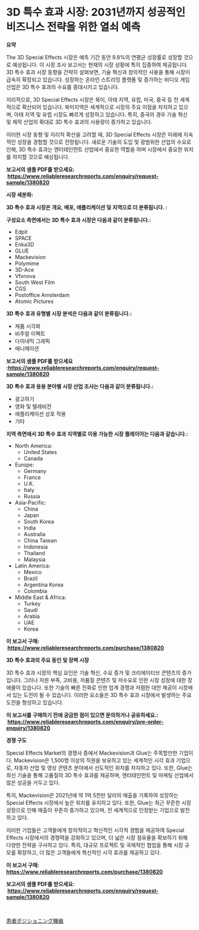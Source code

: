 <p><h1>3D 특수 효과 시장: 2031년까지 성공적인 비즈니스 전략을 위한 열쇠 예측</h1></p><p><strong>요약</strong></p>
<p><p>The 3D Special Effects 시장은 예측 기간 동안 9.8%의 연평균 성장률로 성장할 것으로 예상됩니다. 이 시장 조사 보고서는 현재의 시장 상황에 특히 집중하여 제공됩니다. 3D 특수 효과 시장 동향을 간략히 살펴보면, 기술 혁신과 창의적인 사용을 통해 시장이 급속히 확장되고 있습니다. 성장하는 온라인 스트리밍 플랫폼 및 증가하는 비디오 게임 산업은 3D 특수 효과의 수요를 증대시키고 있습니다.</p><p>지리적으로, 3D Special Effects 시장은 북미, 아태 지역, 유럽, 미국, 중국 등 전 세계적으로 확산되어 있습니다. 북미지역은 세계적으로 시장의 주요 이점을 차지하고 있으며, 아태 지역 및 유럽 시장도 빠르게 성장하고 있습니다. 특히, 중국의 경우 기술 혁신 및 제작 산업의 확대로 3D 특수 효과의 사용량이 증가하고 있습니다.</p><p>이러한 시장 동향 및 지리적 확산을 고려할 때, 3D Special Effects 시장은 미래에 지속적인 성장을 경험할 것으로 전망됩니다. 새로운 기술의 도입 및 광범위한 산업의 수요로 인해, 3D 특수 효과는 엔터테인먼트 산업에서 중요한 역할을 하며 시장에서 중요한 위치를 차지할 것으로 예상됩니다.</p></p>
<p><strong>보고서의 샘플 PDF를 받으세요: &nbsp;<a href="https://www.reliableresearchreports.com/enquiry/request-sample/1380820">https://www.reliableresearchreports.com/enquiry/request-sample/1380820</a></strong></p>
<p><strong>시장 세분화:</strong></p>
<p><strong> 3D 특수 효과 시장은 개요, 배포, 애플리케이션 및 지역으로 더 분류됩니다. :</strong></p>
<p><strong>구성요소 측면에서는 3D 특수 효과 시장은 다음과 같이 분류됩니다.:</strong></p>
<p><ul><li>Edpit</li><li>SPACE</li><li>Enka3D</li><li>GLUE</li><li>Mackevision</li><li>Polymime</li><li>3D-Ace</li><li>Vfxnova</li><li>South West Film</li><li>CGS</li><li>Postoffice Amsterdam</li><li>Atomic Pictures</li></ul></p>
<p><strong> 3D 특수 효과 유형별 시장 분석은 다음과 같이 분류됩니다.:</strong></p>
<p><ul><li>제품 시각화</li><li>비주얼 이펙트</li><li>다이내믹 그래픽</li><li>애니메이션</li></ul></p>
<p><strong>보고서의 샘플 PDF를 받으세요 :<a href="https://www.reliableresearchreports.com/enquiry/request-sample/1380820">https://www.reliableresearchreports.com/enquiry/request-sample/1380820</a></strong></p>
<p><strong> 3D 특수 효과 응용 분야별 시장 산업 조사는 다음과 같이 분류됩니다.:</strong></p>
<p><ul><li>광고하기</li><li>영화 및 텔레비전</li><li>애플리케이션 상호 작용</li><li>기타</li></ul></p>
<p><strong>지역 측면에서 3D 특수 효과 지역별로 이용 가능한 시장 플레이어는 다음과 같습니다.:</strong></p>
<p><ul>
    <li>
        North America:
        <ul>
            <li>United States</li>
            <li>Canada</li>
        </ul>
    </li>
    <li>
        Europe:
        <ul>
            <li>Germany</li>
            <li>France</li>
            <li>U.K.</li>
            <li>Italy</li>
            <li>Russia</li>
        </ul>
    </li>
    <li>
        Asia-Pacific:
        <ul>
            <li>China</li>
            <li>Japan</li>
            <li>South Korea</li>
            <li>India</li>
            <li>Australia</li>
            <li>China Taiwan</li>
            <li>Indonesia</li>
            <li>Thailand</li>
            <li>Malaysia</li>
        </ul>
    </li>
    <li>
        Latin America:
        <ul>
            <li>Mexico</li>
            <li>Brazil</li>
            <li>Argentina Korea</li>
            <li>Colombia</li>
        </ul>
    </li>
    <li>
        Middle East & Africa:
        <ul>
            <li>Turkey</li>
            <li>Saudi</li>
            <li>Arabia</li>
            <li>UAE</li>
            <li>Korea</li>
        </ul>
    </li>
    </ul></p>
<p><strong>이 보고서 구매: &nbsp;<a href="https://www.reliableresearchreports.com/purchase/1380820">https://www.reliableresearchreports.com/purchase/1380820</a></strong></p>
<p><strong>3D 특수 효과의 주요 동인 및 장벽 시장</strong></p>
<p><p>3D 특수 효과 시장의 핵심 요인은 기술 혁신, 수요 증가 및 크리에이티브 콘텐츠의 증가입니다. 그러나 자원 부족, 고비용, 저품질 콘텐츠 및 저수요로 인한 시장 성장에 대한 장애물이 있습니다. 또한 기술의 빠른 진화로 인한 업계 경쟁과 저렴한 대안 제공이 시장에서 있는 도전이 될 수 있습니다. 이러한 요소들은 3D 특수 효과 시장에서 발생하는 주요 도전을 형성하고 있습니다.</p></p>
<p><strong>이 보고서를 구매하기 전에 궁금한 점이 있으면 문의하거나 공유하세요.: &nbsp;<a href="https://www.reliableresearchreports.com/enquiry/pre-order-enquiry/1380820">https://www.reliableresearchreports.com/enquiry/pre-order-enquiry/1380820</a></strong></p>
<p><strong>경쟁 구도</strong></p>
<p><p>Special Effects Market의 경쟁사 중에서 Mackevision과 Glue는 주목할만한 기업이다. Mackevision은 1,500명 이상의 직원을 보유하고 있는 세계적인 시각 효과 기업으로, 자동차 산업 및 영상 콘텐츠 분야에서 선도적인 위치를 차지하고 있다. 또한, Glue는 최신 기술을 통해 고품질의 3D 특수 효과를 제공하며, 엔터테인먼트 및 마케팅 산업에서 많은 성공을 거두고 있다.</p><p>특히, Mackevision은 2021년에 약 1억 5천만 달러의 매출을 기록하여 성장하는 Special Effects 시장에서 높은 위치를 유지하고 있다. 또한, Glue는 최근 꾸준한 시장 성장으로 인해 매출이 꾸준히 증가하고 있으며, 전 세계적으로 인정받는 기업으로 발전하고 있다.</p><p>이러한 기업들은 고객들에게 창의적이고 혁신적인 시각적 경험을 제공하여 Special Effects 시장에서의 경쟁력을 강화하고 있으며, 더 넓은 시장 점유율을 확보하기 위해 다양한 전략을 구사하고 있다. 특히, 대규모 프로젝트 및 국제적인 협업을 통해 시장 규모를 확장하고, 더 많은 고객들에게 혁신적인 시각 효과를 제공하고 있다.</p></p>
<p><strong>이 보고서 구매: &nbsp; <a href="https://www.reliableresearchreports.com/purchase/1380820">https://www.reliableresearchreports.com/purchase/1380820</a></strong></p>
<p><strong>보고서의 샘플 PDF를 받으세요: &nbsp;<a href="https://www.reliableresearchreports.com/enquiry/request-sample/1380820">https://www.reliableresearchreports.com/enquiry/request-sample/1380820</a></strong><strong></strong></p>
<p>&nbsp;</p>
<p><p><a href="https://github.com/Sophiaard2003/Market-Research-Report-List-1/blob/main/446161312961.md">患者ポジショニング機器</a></p></p>